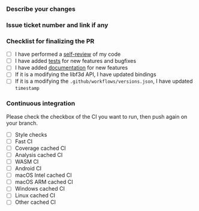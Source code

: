 ### Describe your changes

### Issue ticket number and link if any

### Checklist for finalizing the PR

- [ ] I have performed a [self-review](https://f3d.app/doc/dev/CODING_STYLE.html) of my code
- [ ] I have added [tests](https://f3d.app/doc/dev/TESTING.html) for new features and bugfixes
- [ ] I have added [documentation](https://f3d.app/) for new features
- [ ] If it is a modifying the libf3d API, I have updated bindings
- [ ] If it is a modifying the `.github/workflows/versions.json`, I have updated `timestamp`

### Continuous integration

Please check the checkbox of the CI you want to run, then push again on your branch.

- [ ] Style checks
- [ ] Fast CI
- [ ] Coverage cached CI
- [ ] Analysis cached CI
- [ ] WASM CI
- [ ] Android CI
- [ ] macOS Intel cached CI
- [ ] macOS ARM cached CI
- [ ] Windows cached CI
- [ ] Linux cached CI
- [ ] Other cached CI

